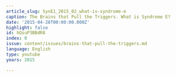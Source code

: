 ```yaml
---
article_slug: SynE1_2015_02_what-is-syndrome-e
caption: The Brains that Pull the Triggers. What is Syndrome E?
date: '2015-04-28T00:00:00.000Z'
highlight: false
id: hQsuP3BBdR8
index: 0
issue: content/issues/brains-that-pull-the-triggers.md
language: English
type: youtube
years: 2015

---
```

